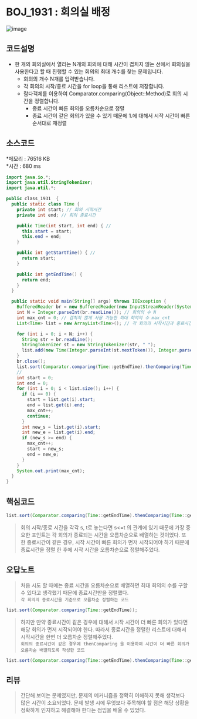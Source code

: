 # BOJ_1931 : 회의실 배정

![image](https://user-images.githubusercontent.com/96826443/161053187-b441f9f2-f009-41df-bf72-d5cc62b22469.png)

## 코드설명
* 한 개의 회의실에서 열리는 N개의 회의에 대해 시간이 겹치지 않는 선에서 회의실을 사용한다고 할 때 진행할 수 있는 회의의 최대 개수를 찾는 문제입니다.
  * 회의의 개수 N개를 입력받습니다.
  * 각 회의의 시작/종료 시간을 for loop을 통해 리스트에 저장합니다.
  * 람다객체를 이용하여 Comparator.comparing(Object::Method)로 회의 시간을 정렬합니다.  
    * 종료 시간이 빠른 회의를 오름차순으로 정렬  
    * 종료 시간이 같은 회의가 있을 수 있기 때문에 1.에 대해서 시작 시간이 빠른 순서대로 재정렬
    

## 소스코드  
 *메모리 : 76516 KB  
 *시간 : 680 ms
 
```java
import java.io.*;
import java.util.StringTokenizer;
import java.util.*;

public class_1931  {
  public static class Time {
    private int start; // 회의 시작시간
    private int end; // 회의 종료시간

    public Time(int start, int end) { //
      this.start = start;
      this.end = end;
    }

    public int getStartTime() { //
      return start;
    }

    public int getEndTime() {
      return end;
    }
  }

  public static void main(String[] args) throws IOException {
    BufferedReader br = new BufferedReader(new InputStreamReader(System.in));
    int N = Integer.parseInt(br.readLine()); // 회의의 수 N
    int max_cnt = 0; // 겹치지 않게 사용 가능한 최대 회의의 수 max_cnt
    List<Time> list = new ArrayList<Time>(); // 각 회의의 시작시간과 종료시간을 저장할 ArrayList

    for (int i = 0; i < N; i++) {
      String str = br.readLine();
      StringTokenizer st = new StringTokenizer(str, " ");
      list.add(new Time(Integer.parseInt(st.nextToken()), Integer.parseInt(st.nextToken()))); // 각 회의의 시작/종료시간을 리스트에 저장
    }
    br.close();
    list.sort(Comparator.comparing(Time::getEndTime).thenComparing(Time::getStartTime)); 
    // 
    int start = 0;
    int end = 0;
    for (int i = 0; i < list.size(); i++) {
      if (i == 0) {
        start = list.get(i).start;
        end = list.get(i).end;
        max_cnt++;
        continue;
      }
      int new_s = list.get(i).start;
      int new_e = list.get(i).end;
      if (new_s >= end) {
        max_cnt++;
        start = new_s;
        end = new_e;
      }
    }
    System.out.print(max_cnt);
  }
}
```
## 핵심코드
```java
list.sort(Comparator.comparing(Time::getEndTime).thenComparing(Time::getStartTime)); 
```
> 회의 시작/종료 시간을 각각 s, t로 놓는다면 s<=t 의 관계에 있기 때문에 가장 중요한 포인트는 각 회의가 종료되는 시간을 오름차순으로 배열하는 것이었다.
> 또한 종료시간이 같은 경우, 시작 시간이 빠른 회의가 먼저 시작되어야 하기 때문에 종료시간을 정렬 한 후에 시작 시간을 오름차순으로 정렬해주었다.

## 오답노트
> 처음 시도 할 때에는 종료 시간을 오름차순으로 배열하면 최대 회의의 수를 구할 수 있다고 생각했기 때문에 종료시간만을 정렬했다.  
```각 회의의 종료시간을 기준으로 오름차순 정렬하는 코드```   
```java
list.sort(Comparator.comparing(Time::getEndTime));
```  
> 하지만 만약 종료시간이 같은 경우에 대해서 시작 시간이 더 빠른 회의가 있다면 해당 회의가 먼저 시작되어야 한다.
> 따라서 종료시간을 정렬한 리스트에 대해서 시작시간을 한번 더 오름차순 정렬해주었다.  
```회의의 종료시간이 같은 경우에 thenComparing 을 이용하여 시간이 더 빠른 회의가 오름차순 배열되도록 작성한 코드```  
```java
list.sort(Comparator.comparing(Time::getEndTime).thenComparing(Time::getStartTime)); 
```  
## 리뷰
> 간단해 보이는 문제였지만, 문제의 메커니즘을 정확히 이해하지 못해 생각보다 많은 시간이 소요되었다. 문제 발생 시에 무엇보다 주목해야 할 점은 해당 상황을 정확하게 인지하고 해결해야 한다는 점임을 배울 수 있었다.
